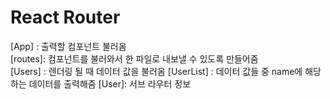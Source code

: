 # React Router
[App] : 출력할 컴포넌트 불러옴   
[routes]: 컴포넌트를 불러와서 한 파일로 내보낼 수 있도록 만들어줌   
[Users] : 렌더링 될 때 데이터 값을 불러옴
[UserList] : 데이터 값들 중 name에 해당하는 데이터를 출력해줌
[User]: 서브 라우터 정보